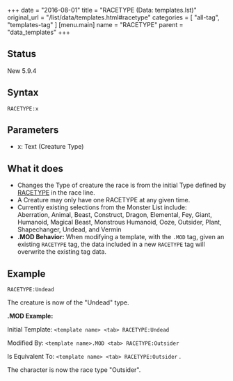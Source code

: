 +++
date = "2016-08-01"
title = "RACETYPE (Data: templates.lst)"
original_url = "/list/data/templates.html#racetype"
categories = [ "all-tag", "templates-tag" ]
[menu.main]
    name = "RACETYPE"
    parent = "data_templates"
+++

## Status

New 5.9.4

## Syntax

`RACETYPE:x`

## Parameters

-   x: Text (Creature Type)



What it does
------------

-   Changes the Type of creature the race is from the initial Type
    defined by [RACETYPE](/list/data/races/racetype.html) in the
    race line.
-   A Creature may only have one RACETYPE at any given time.
-   Currently existing selections from the Monster List include:\
     Aberration, Animal, Beast, Construct, Dragon, Elemental, Fey,
    Giant, Humanoid, Magical Beast, Monstrous Humanoid, Ooze, Outsider,
    Plant, Shapechanger, Undead, and Vermin
-   **.MOD Behavior:** When modifying a template, with the `.MOD` tag,
    given an existing `RACETYPE` tag, the data included in a new
    `RACETYPE` tag will overwrite the existing tag data.

Example
-------

`RACETYPE:Undead`

The creature is now of the "Undead" type.

**.MOD Example:**

Initial Template: `<template name> <tab> RACETYPE:Undead`

Modified By: `<template name>.MOD <tab> RACETYPE:Outsider`

Is Equivalent To: `<template name> <tab> RACETYPE:Outsider` .

The character is now the race type "Outsider".

